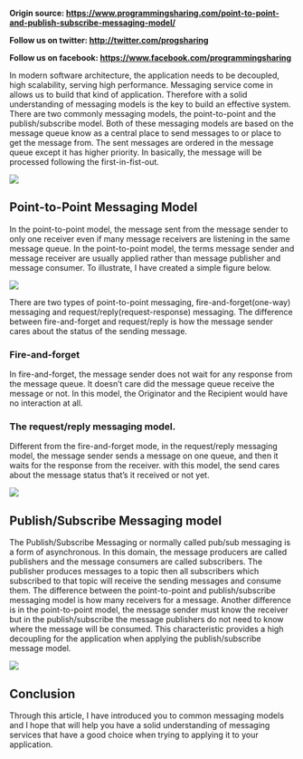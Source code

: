 **Origin source: https://www.programmingsharing.com/point-to-point-and-publish-subscribe-messaging-model/**

**Follow us on twitter: http://twitter.com/progsharing**

**Follow us on facebook: https://www.facebook.com/programmingsharing**

In modern software architecture, the application needs to be decoupled, high scalability, serving high performance. Messaging service come in allows us to build that kind of application. Therefore with a solid understanding of messaging models is the key to build an effective system. There are two commonly messaging models, the point-to-point and the publish/subscribe model. Both of these messaging models are based on the message queue know as a central place to send messages to or place to get the message from. The sent messages are ordered in the message queue except it has higher priority. In basically, the message will be processed following the first-in-fist-out.


![](https://images.viblo.asia/e1e26f91-7361-4cd0-a6a0-84449578104e.png)

## Point-to-Point Messaging Model
In the point-to-point model, the message sent from the message sender to only one receiver even if many message receivers are listening in the same message queue. In the point-to-point model, the terms message sender and message receiver are usually applied rather than message publisher and message consumer. To illustrate, I have created a simple figure below.

![](https://images.viblo.asia/7621ed0f-a1fc-48ba-bd70-6a709b364d38.png)

There are two types of point-to-point messaging, fire-and-forget(one-way) messaging and request/reply(request-response) messaging. The difference between fire-and-forget and request/reply is how the message sender cares about the status of the sending message.

### Fire-and-forget
In fire-and-forget, the message sender does not wait for any response from the message queue. It doesn’t care did the message queue receive the message or not. In this model, the Originator and the Recipient would have no interaction at all.

### The request/reply messaging model.
Different from the fire-and-forget mode, in the request/reply messaging model, the message sender sends a message on one queue, and then it waits for the response from the receiver. with this model, the send cares about the message status that’s it received or not yet.

![](https://images.viblo.asia/27dcf27f-f717-40cf-ba0c-1133d86aa305.png)

## Publish/Subscribe Messaging model
The Publish/Subscribe Messaging or normally called pub/sub messaging is a form of asynchronous. In this domain, the message producers are called publishers and the message consumers are called subscribers. The publisher produces messages to a topic then all subscribers which subscribed to that topic will receive the sending messages and consume them. The difference between the point-to-point and publish/subscribe messaging model is how many receivers for a message. Another difference is in the point-to-point model, the message sender must know the receiver but in the publish/subscribe the message publishers do not need to know where the message will be consumed. This characteristic provides a high decoupling for the application when applying the publish/subscribe message model.

![](https://images.viblo.asia/d05461f0-ea55-4275-9b6f-9223ccdc81d8.png)

## Conclusion
Through this article, I have introduced you to common messaging models and I hope that will help you have a solid understanding of messaging services that have a good choice when trying to applying it to your application.